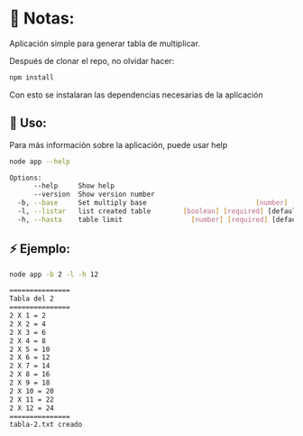 # 📜 Notas:
Aplicación simple para generar tabla de multiplicar.

Después de clonar el repo, no olvidar hacer:

```bash
npm install
```
Con esto se instalaran las dependencias necesarias de la aplicación

## 📌 Uso:

Para más información sobre la aplicación, puede usar help

```bash
node app --help
```

```bash
Options:
      --help     Show help                                             [boolean]
      --version  Show version number                                   [boolean]
  -b, --base     Set multiply base                           [number] [required]
  -l, --listar   list created table        [boolean] [required] [default: false]
  -h, --hasta    table limit                 [number] [required] [default: 10]
  ```
  ## ⚡ Ejemplo:

  ```bash
  node app -b 2 -l -h 12
  ```

  ```bash
  ===============
  Tabla del 2
===============
2 X 1 = 2
2 X 2 = 4
2 X 3 = 6
2 X 4 = 8
2 X 5 = 10
2 X 6 = 12
2 X 7 = 14
2 X 8 = 16
2 X 9 = 18
2 X 10 = 20
2 X 11 = 22
2 X 12 = 24
===============
tabla-2.txt creado
  ```
